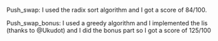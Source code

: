 Push_swap: I used the radix sort algorithm and I got a score of 84/100.

Push_swap_bonus: I used a greedy algorithm and I implemented the lis (thanks to @Ukudot) and I did the bonus part so I got a score of 125/100
